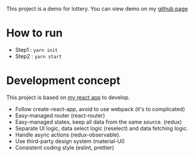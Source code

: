 This project is a demo for lottery. You can view demo on my [github page](jackytung.github.io/react-lottery/)

# How to run
- Step1 : `yarn init`
- Step2 : `yarn start`

# Development concept
This project is based on [my react app](https://github.com/JackyTung/my-react-app) to develop.

- Follow create-react-app, avoid to use webpack (it's to complicated)
- Easy-managed router (react-router)
- Easy-managed states, keep all data from the same source. (redux)
- Separate UI logic, data select logic (reselect) and data fetching logic.
- Handle async actions (redux-observable).
- Use third-party design system (material-UI)
- Consistent coding style (eslint, prettier)

